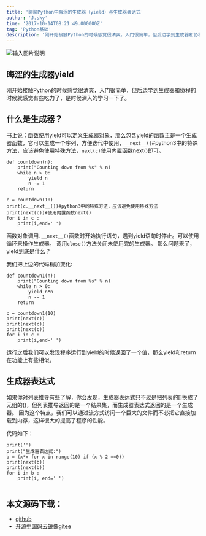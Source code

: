 ```yaml
---
title: '聊聊Python中晦涩的生成器（yield）与生成器表达式'
author: 'J.sky'
time: '2017-10-14T08:21:49.000000Z'
tag: 'Python基础'
description: '刚开始接触Python的时候感觉很清爽，入门很简单，但后边学到生成器和协程的时候就感觉有些吃力了，是时候深入的学习一下了。'
---
```


![输入图片说明](https://suiyan.cc/assets/images/media/upload/2017/10/Snip20171014_4.png)

## 晦涩的生成器yield

刚开始接触Python的时候感觉很清爽，入门很简单，但后边学到生成器和协程的时候就感觉有些吃力了，是时候深入的学习一下了。

## 什么是生成器？

书上说：函数使用yield可以定义生成器对象，那么包含yield的函数主是一个生成器函数，它可以生成一个序列，方便迭代中使用，`__next__()`#python3中的特殊方法，应该避免使用特殊方法，`next(c)`使用内置函数next()即可。

<pre><code>def countdown(n):
    print("Counting down from %s" % n)
    while n > 0:
        yield n
        n -= 1
    return

c = countdown(10)
print(c.__next__())#python3中的特殊方法，应该避免使用特殊方法
print(next(c))#使用内置函数next()
for i in c :
    print(i,end=' ')
</code></pre>

函数对象调用`.__next__()`函数时开始执行语句，遇到yield语句时停止。可以使用循环来操作生成器。
调用`close()`方法关闭未使用完的生成器。
那么问题来了，yield到底是什么？

我们把上边的代码稍加变化:

<pre><code>def countdown1(n):
    print("Counting down from %s" % n)
    while n > 0:
        yield n*n
        n -= 1
    return

c = countdown1(10)
print(next(c))
print(next(c))
print(next(c))
for i in c :
    print(i,end=' ')
</code></pre>

运行之后我们可以发现程序运行到yield的时候返回了一个值，那么yield和return在功能上有些相似。

## 生成器表达式

如果你对列表推导有些了解，你会发现，生成器表达式只不过是把列表的[]换成了元组的()，但列表推导返回的是一个结果集，而生成器表达式返回的是一个生成器。
因为这个特点，我们可以通过流方式访问一个巨大的文件而不必把它直接加载到内存，这样很大的提高了程序的性能。

代码如下：

<pre><code>print('')
print("生成器表达式:")
b = (x*x for x in range(10) if (x % 2 ==0))
print(next(b))
print(next(b))
for i in b :
    print(i, end=' ')

</code></pre>

## 本文源码下载：

+ [github](https://github.com/bosichong/17python.com/blob/master/deftest/yieldtest.py)
+ [开源中国码云镜像gitee](https://gitee.com/J_Sky/17python.com/blob/master/deftest/yieldtest.py)